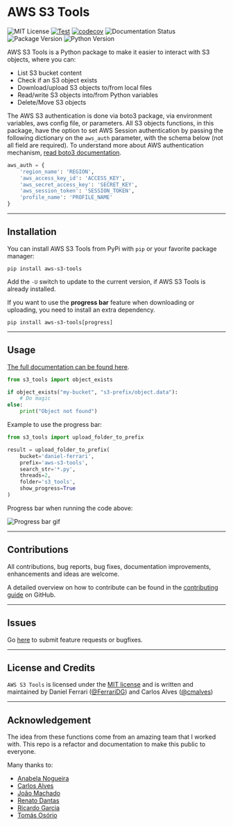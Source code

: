 # AWS S3 Tools

![MIT License](https://img.shields.io/pypi/l/aws-s3-tools)
[![Test](https://github.com/FerrariDG/aws-s3-tools/actions/workflows/test.yml/badge.svg)](https://github.com/FerrariDG/aws-s3-tools/actions/workflows/test.yml)
[![codecov](https://codecov.io/gh/FerrariDG/aws-s3-tools/branch/main/graph/badge.svg?token=YRM26tZexs)](https://codecov.io/gh/FerrariDG/aws-s3-tools)
![Documentation Status](https://readthedocs.org/projects/aws-s3-tools/badge/?version=latest)
![Package Version](https://img.shields.io/pypi/v/aws-s3-tools)
![Python Version](https://img.shields.io/pypi/pyversions/aws-s3-tools)

AWS S3 Tools is a Python package to make it easier to interact with S3 objects, where you can:

- List S3 bucket content
- Check if an S3 object exists
- Download/upload S3 objects to/from local files
- Read/write S3 objects into/from Python variables
- Delete/Move S3 objects

The AWS S3 authentication is done via boto3 package, via environment variables, aws config file, or parameters.
All S3 objects functions, in this package, have the option to set AWS Session authentication by passing the following dictionary on the `aws_auth` parameter, with the schema below (not all field are required).
To understand more about AWS authentication mechanism, [read boto3 documentation](https://boto3.amazonaws.com/v1/documentation/api/latest/guide/credentials.html).

```python
aws_auth = {
    'region_name': 'REGION',
    'aws_access_key_id': 'ACCESS_KEY',
    'aws_secret_access_key': 'SECRET_KEY',
    'aws_session_token': 'SESSION_TOKEN',
    'profile_name': 'PROFILE_NAME'
}
```

---

## Installation

You can install AWS S3 Tools from PyPi with `pip` or your favorite package manager:

    pip install aws-s3-tools

Add the ``-U`` switch to update to the current version, if AWS S3 Tools is already installed.

If you want to use the **progress bar** feature when downloading or uploading,
you need to install an extra dependency.

    pip install aws-s3-tools[progress]

---

## Usage

[The full documentation can be found here](https://aws-s3-tools.readthedocs.io/en/latest/index.html).

```python
from s3_tools import object_exists

if object_exists("my-bucket", "s3-prefix/object.data"):
    # Do magic
else:
    print("Object not found")
```

Example to use the progress bar:

```python
from s3_tools import upload_folder_to_prefix

result = upload_folder_to_prefix(
    bucket='daniel-ferrari',
    prefix='aws-s3-tools',
    search_str='*.py',
    threads=2,
    folder='s3_tools',
    show_progress=True
)
```

Progress bar when running the code above:

![Progress bar gif](docs/source/demo.gif)

---

## Contributions

All contributions, bug reports, bug fixes, documentation improvements,
enhancements and ideas are welcome.

A detailed overview on how to contribute can be found in the
[contributing guide](CONTRIBUTING.md)
on GitHub.

---

## Issues

Go [here](https://github.com/FerrariDG/aws-s3-tools/issues) to submit feature
requests or bugfixes.

---

## License and Credits

`AWS S3 Tools` is licensed under the [MIT license](LICENSE) and is written and
maintained by Daniel Ferrari ([@FerrariDG](https://github.com/FerrariDG)) and Carlos Alves ([@cmalves](https://github.com/cmalves))

---

## Acknowledgement

The idea from these functions come from an amazing team that I worked with. This repo is a refactor and documentation to make this public to everyone.

Many thanks to:

- [Anabela Nogueira](https://www.linkedin.com/in/abnogueira/)
- [Carlos Alves](https://www.linkedin.com/in/carlosmalves/)
- [João Machado](https://www.linkedin.com/in/machadojpf/)
- [Renato Dantas](https://www.linkedin.com/in/renatomoura/)
- [Ricardo Garcia](https://www.linkedin.com/in/ricardo-g-oliveira/)
- [Tomás Osório](https://www.linkedin.com/in/tomas-osorio/)
